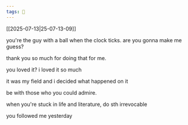 ```yaml
---
tags: 🐙
---
```


[[2025-07-13|25-07-13-09]]

you're the guy with a ball when the clock ticks. are you gonna make me guess?

thank you so much for doing that for me. 

you loved it? i loved it so much

it was my field and i decided what happened on it

be with those who you could admire.

when you're stuck in life and literature, do sth irrevocable

you followed me yesterday